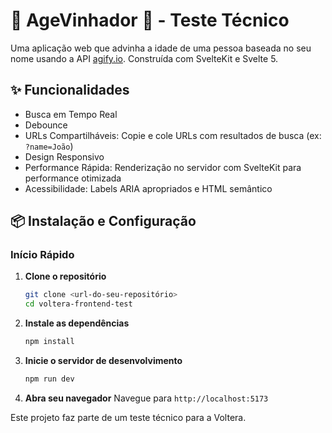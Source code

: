 # 🧙 AgeVinhador 🔮 - Teste Técnico

Uma aplicação web que advinha a idade de uma pessoa baseada no seu nome usando a API [agify.io](https://agify.io). Construída com SvelteKit e Svelte 5.

## ✨ Funcionalidades

- Busca em Tempo Real
- Debounce
- URLs Compartilháveis: Copie e cole URLs com resultados de busca (ex: `?name=João`)
- Design Responsivo
- Performance Rápida: Renderização no servidor com SvelteKit para performance otimizada
- Acessibilidade: Labels ARIA apropriados e HTML semântico

## 📦 Instalação e Configuração

### Início Rápido

1. **Clone o repositório**
   ```bash
   git clone <url-do-seu-repositório>
   cd voltera-frontend-test
   ```

2. **Instale as dependências**
   ```bash
   npm install
   ```

3. **Inicie o servidor de desenvolvimento**
   ```bash
   npm run dev
   ```

4. **Abra seu navegador**
   Navegue para `http://localhost:5173`



Este projeto faz parte de um teste técnico para a Voltera.








